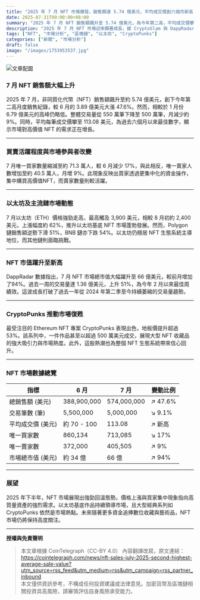 ```yaml
---
title: "2025 年 7 月 NFT 市場爆發，銷售額達 5.74 億美元，平均成交價創六個月新高"
date: 2025-07-31T09:00:00+08:00
summary: "2025 年 7 月 NFT 銷售額飆升至 5.74 億美元，為今年第二高，平均成交價攀升至 113 美元，市場呈現買家集中現象。以太坊系 NFT 作品及 CryptoPunks 強勢領航，帶動整體市值突破 66 億美元。"
description: "2025 年 7 月 NFT 市場迎來顯著成長，據 CryptoSlam 與 DappRadar 數據顯示，銷售額較 6 月成長近 48％，平均價格創半年新高，Ethereum 基底資產需求強勁，CryptoPunks 交易熱絡，促使市場資本總額一舉突破 66 億美元，展現區塊鏈數位藝術領域的持續活躍態勢。"
tags: ["NFT", "市場分析", "區塊鏈", "以太坊", "CryptoPunks"]
categories: ["新聞", "市場分析"]
draft: false
image: "/images/1753953537.jpg"
---
```


![文章配圖](/images/1753953537.jpg)

### 7 月 NFT 銷售額大幅上升
2025 年 7 月，非同質化代幣（NFT）銷售額飆升至約 5.74 億美元，創下今年第二高月度銷售紀錄，較 6 月的 3.89 億美元大漲 47.6%。然而，相較於 1 月份 6.79 億美元的高峰仍略低。整體交易量從 550 萬筆下降至 500 萬筆，月減少約 9%。同時，平均每筆成交價攀至 113.08 美元，為過去六個月以來最佳數字，顯示市場對高價值 NFT 的需求正在增長。

---

### 買賣活躍程度與市場參與者改變
7 月唯一買家數量縮減至約 71.3 萬人，較 6 月減少 17%，與此相反，唯一賣家人數增加至約 40.5 萬人，月增 9%。此現象反映出買家透過更集中化的資金操作，集中購買高價值NFT，而賣家數量則較活躍。

---

### 以太坊及主流鏈市場動態
7 月以太坊（ETH）價格強勁走高，最高觸及 3,900 美元，相較 8 月初約 2,400 美元，上漲幅度約 62%，推升以太坊基底 NFT 市場蓬勃發展。然而，Polygon 鏈銷售額逆勢下滑 51%，BNB 鏈亦下跌 54%。以太坊仍穩居 NFT 生態系統主導地位，而其他鏈則面臨挑戰。

---

### NFT 市值躍升至新高
DappRadar 數據指出，7 月 NFT 市場總市值大幅躍升至 66 億美元，較前月增加了94%。過去一周的交易量達 1.36 億美元，上升 51%，為今年 2 月以來最佳周績效。這波成長打破了過去一年從 2024 年第二季至今持續萎縮的交易量趨勢。

---

### CryptoPunks 推動市場復甦
最受注目的 Ethereum NFT 專案 CryptoPunks 表現出色，地板價提升超過 53%。該系列中，一件作品甚至以超過 500 萬美元成交，展現大型 NFT 收藏品的強大吸引力與市場熱度。此外，這股熱潮也為整個 NFT 生態系統帶來信心回升。

---

### NFT 市場數據總覽

| 指標             | 6 月                 | 7 月                 | 變動比例   |
| -------------- | ------------------ | ------------------ | -------- |
| 總銷售額 (美元)    | 388,900,000         | 574,000,000         | ↗ 47.6%  |
| 交易筆數 (筆)      | 5,500,000           | 5,000,000           | ↘ 9.1%   |
| 平均成交價 (美元)   | 約 70 - 100         | 113.08              | ↗ 新高    |
| 唯一買家數         | 860,134             | 713,085             | ↘ 17%    |
| 唯一賣家數         | 372,000             | 405,505             | ↗ 9%     |
| 市場總市值 (美元)    | 約 34 億            | 66 億               | ↗ 94%    |

---

### 展望
2025 年下半年，NFT 市場展現出強勁回溫態勢。價格上漲與買家集中現象指向高質量資產的強烈需求。以太坊基底作品持續領導市場，且大型經典系列如 CryptoPunks 依然是市場熱點。未來隨著更多資金追捧數位收藏與藝術品，NFT 市場仍將保持高度關注。

---

**授權與免責聲明**  
> 本文章根據 CoinTelegraph（CC-BY 4.0） 內容翻譯改寫，原文連結：https://cointelegraph.com/news/nft-sales-july-2025-second-highest-average-sale-value?utm_source=rss_feed&utm_medium=rss&utm_campaign=rss_partner_inbound  
> 本文僅供資訊參考，不構成任何投資建議或法律意見。加密貨幣及區塊鏈相關投資具高風險，請審慎評估自身風險承受能力。
